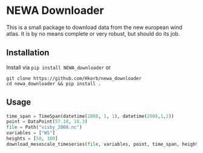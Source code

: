 # NEWA Downloader

This is a small package to download data from the new european wind atlas.
It is by no means complete or very robust, but should do its job.

## Installation

Install via 
``pip install NEWA_downloader`` or 
```
git clone https://github.com/Hkorb/newa_downloader
cd newa_downloader && pip install .
```


## Usage


```python 
time_span = TimeSpan(datetime(2008, 1, 1), datetime(2008,1,2))
point = DataPoint(57.18, 18.3)
file = Path("visby_2008.nc")
variables = ["WS"]
heights = [50, 100]
download_mesoscale_timeseries(file, variables, point, time_span, heights)
```

